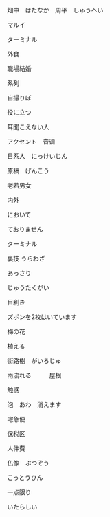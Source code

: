 畑中　はたなか　周平　しゅうへい

マルイ

ターミナル

外食

職場結婚

系列

自撮りぼ

役に立つ

耳聞こえない人

アクセント　音调

日系人　にっけいじん

原稿　げんこう

老若男女

内外

において

ておりません

ターミナル

裏技
うらわざ

あっさり

じゅうたくがい

目利き


ズボンを2枚はいています

梅の花

植える

街路樹　がいろじゅ

雨流れる　　　屋根


触感

泡　あわ　消えます

宅急便

保税区

人件費

仏像　ぶつぞう


こっとうひん

一点限り

いたらしい

